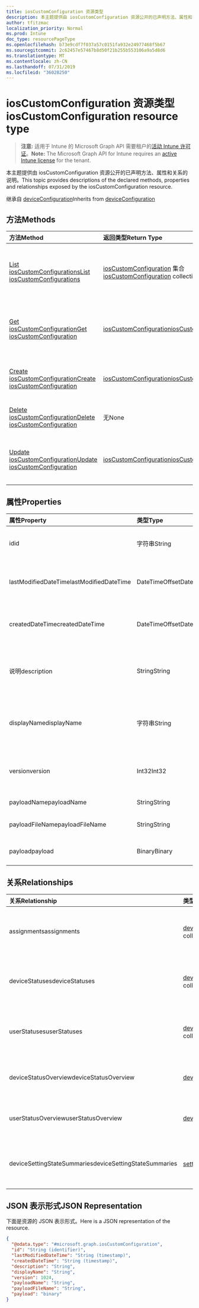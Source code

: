 ```yaml
---
title: iosCustomConfiguration 资源类型
description: 本主题提供由 iosCustomConfiguration 资源公开的已声明方法、属性和关系的说明。
author: tfitzmac
localization_priority: Normal
ms.prod: Intune
doc_type: resourcePageType
ms.openlocfilehash: b73e9cdf7f037a57c0151fa932e24977468f5b67
ms.sourcegitcommit: 2c62457e57467b8d50f21b255b553106a9a5d8d6
ms.translationtype: MT
ms.contentlocale: zh-CN
ms.lasthandoff: 07/31/2019
ms.locfileid: "36028250"
---
```

# <a name="ioscustomconfiguration-resource-type"></a><span data-ttu-id="9736e-103">iosCustomConfiguration 资源类型</span><span class="sxs-lookup"><span data-stu-id="9736e-103">iosCustomConfiguration resource type</span></span>

> <span data-ttu-id="9736e-104">**注意:** 适用于 Intune 的 Microsoft Graph API 需要租户的[活动 Intune 许可证](https://go.microsoft.com/fwlink/?linkid=839381)。</span><span class="sxs-lookup"><span data-stu-id="9736e-104">**Note:** The Microsoft Graph API for Intune requires an [active Intune license](https://go.microsoft.com/fwlink/?linkid=839381) for the tenant.</span></span>

<span data-ttu-id="9736e-105">本主题提供由 iosCustomConfiguration 资源公开的已声明方法、属性和关系的说明。</span><span class="sxs-lookup"><span data-stu-id="9736e-105">This topic provides descriptions of the declared methods, properties and relationships exposed by the iosCustomConfiguration resource.</span></span>


<span data-ttu-id="9736e-106">继承自 [deviceConfiguration](../resources/intune-deviceconfig-deviceconfiguration.md)</span><span class="sxs-lookup"><span data-stu-id="9736e-106">Inherits from [deviceConfiguration](../resources/intune-deviceconfig-deviceconfiguration.md)</span></span>

## <a name="methods"></a><span data-ttu-id="9736e-107">方法</span><span class="sxs-lookup"><span data-stu-id="9736e-107">Methods</span></span>
|<span data-ttu-id="9736e-108">方法</span><span class="sxs-lookup"><span data-stu-id="9736e-108">Method</span></span>|<span data-ttu-id="9736e-109">返回类型</span><span class="sxs-lookup"><span data-stu-id="9736e-109">Return Type</span></span>|<span data-ttu-id="9736e-110">说明</span><span class="sxs-lookup"><span data-stu-id="9736e-110">Description</span></span>|
|:---|:---|:---|
|[<span data-ttu-id="9736e-111">List iosCustomConfigurations</span><span class="sxs-lookup"><span data-stu-id="9736e-111">List iosCustomConfigurations</span></span>](../api/intune-deviceconfig-ioscustomconfiguration-list.md)|<span data-ttu-id="9736e-112">[iosCustomConfiguration](../resources/intune-deviceconfig-ioscustomconfiguration.md) 集合</span><span class="sxs-lookup"><span data-stu-id="9736e-112">[iosCustomConfiguration](../resources/intune-deviceconfig-ioscustomconfiguration.md) collection</span></span>|<span data-ttu-id="9736e-113">列出 [iosCustomConfiguration](../resources/intune-deviceconfig-ioscustomconfiguration.md) 对象的属性和关系。</span><span class="sxs-lookup"><span data-stu-id="9736e-113">List properties and relationships of the [iosCustomConfiguration](../resources/intune-deviceconfig-ioscustomconfiguration.md) objects.</span></span>|
|[<span data-ttu-id="9736e-114">Get iosCustomConfiguration</span><span class="sxs-lookup"><span data-stu-id="9736e-114">Get iosCustomConfiguration</span></span>](../api/intune-deviceconfig-ioscustomconfiguration-get.md)|[<span data-ttu-id="9736e-115">iosCustomConfiguration</span><span class="sxs-lookup"><span data-stu-id="9736e-115">iosCustomConfiguration</span></span>](../resources/intune-deviceconfig-ioscustomconfiguration.md)|<span data-ttu-id="9736e-116">读取 [iosCustomConfiguration](../resources/intune-deviceconfig-ioscustomconfiguration.md) 对象的属性和关系。</span><span class="sxs-lookup"><span data-stu-id="9736e-116">Read properties and relationships of the [iosCustomConfiguration](../resources/intune-deviceconfig-ioscustomconfiguration.md) object.</span></span>|
|[<span data-ttu-id="9736e-117">Create iosCustomConfiguration</span><span class="sxs-lookup"><span data-stu-id="9736e-117">Create iosCustomConfiguration</span></span>](../api/intune-deviceconfig-ioscustomconfiguration-create.md)|[<span data-ttu-id="9736e-118">iosCustomConfiguration</span><span class="sxs-lookup"><span data-stu-id="9736e-118">iosCustomConfiguration</span></span>](../resources/intune-deviceconfig-ioscustomconfiguration.md)|<span data-ttu-id="9736e-119">创建新的 [iosCustomConfiguration](../resources/intune-deviceconfig-ioscustomconfiguration.md) 对象。</span><span class="sxs-lookup"><span data-stu-id="9736e-119">Create a new [iosCustomConfiguration](../resources/intune-deviceconfig-ioscustomconfiguration.md) object.</span></span>|
|[<span data-ttu-id="9736e-120">Delete iosCustomConfiguration</span><span class="sxs-lookup"><span data-stu-id="9736e-120">Delete iosCustomConfiguration</span></span>](../api/intune-deviceconfig-ioscustomconfiguration-delete.md)|<span data-ttu-id="9736e-121">无</span><span class="sxs-lookup"><span data-stu-id="9736e-121">None</span></span>|<span data-ttu-id="9736e-122">删除 [iosCustomConfiguration](../resources/intune-deviceconfig-ioscustomconfiguration.md)。</span><span class="sxs-lookup"><span data-stu-id="9736e-122">Deletes a [iosCustomConfiguration](../resources/intune-deviceconfig-ioscustomconfiguration.md).</span></span>|
|[<span data-ttu-id="9736e-123">Update iosCustomConfiguration</span><span class="sxs-lookup"><span data-stu-id="9736e-123">Update iosCustomConfiguration</span></span>](../api/intune-deviceconfig-ioscustomconfiguration-update.md)|[<span data-ttu-id="9736e-124">iosCustomConfiguration</span><span class="sxs-lookup"><span data-stu-id="9736e-124">iosCustomConfiguration</span></span>](../resources/intune-deviceconfig-ioscustomconfiguration.md)|<span data-ttu-id="9736e-125">更新 [iosCustomConfiguration](../resources/intune-deviceconfig-ioscustomconfiguration.md) 对象的属性。</span><span class="sxs-lookup"><span data-stu-id="9736e-125">Update the properties of a [iosCustomConfiguration](../resources/intune-deviceconfig-ioscustomconfiguration.md) object.</span></span>|

## <a name="properties"></a><span data-ttu-id="9736e-126">属性</span><span class="sxs-lookup"><span data-stu-id="9736e-126">Properties</span></span>
|<span data-ttu-id="9736e-127">属性</span><span class="sxs-lookup"><span data-stu-id="9736e-127">Property</span></span>|<span data-ttu-id="9736e-128">类型</span><span class="sxs-lookup"><span data-stu-id="9736e-128">Type</span></span>|<span data-ttu-id="9736e-129">说明</span><span class="sxs-lookup"><span data-stu-id="9736e-129">Description</span></span>|
|:---|:---|:---|
|<span data-ttu-id="9736e-130">id</span><span class="sxs-lookup"><span data-stu-id="9736e-130">id</span></span>|<span data-ttu-id="9736e-131">字符串</span><span class="sxs-lookup"><span data-stu-id="9736e-131">String</span></span>|<span data-ttu-id="9736e-132">实体的键。</span><span class="sxs-lookup"><span data-stu-id="9736e-132">Key of the entity.</span></span> <span data-ttu-id="9736e-133">继承自 [deviceConfiguration](../resources/intune-deviceconfig-deviceconfiguration.md)</span><span class="sxs-lookup"><span data-stu-id="9736e-133">Inherited from [deviceConfiguration](../resources/intune-deviceconfig-deviceconfiguration.md)</span></span>|
|<span data-ttu-id="9736e-134">lastModifiedDateTime</span><span class="sxs-lookup"><span data-stu-id="9736e-134">lastModifiedDateTime</span></span>|<span data-ttu-id="9736e-135">DateTimeOffset</span><span class="sxs-lookup"><span data-stu-id="9736e-135">DateTimeOffset</span></span>|<span data-ttu-id="9736e-136">上次修改对象的日期/时间。</span><span class="sxs-lookup"><span data-stu-id="9736e-136">DateTime the object was last modified.</span></span> <span data-ttu-id="9736e-137">继承自 [deviceConfiguration](../resources/intune-deviceconfig-deviceconfiguration.md)</span><span class="sxs-lookup"><span data-stu-id="9736e-137">Inherited from [deviceConfiguration](../resources/intune-deviceconfig-deviceconfiguration.md)</span></span>|
|<span data-ttu-id="9736e-138">createdDateTime</span><span class="sxs-lookup"><span data-stu-id="9736e-138">createdDateTime</span></span>|<span data-ttu-id="9736e-139">DateTimeOffset</span><span class="sxs-lookup"><span data-stu-id="9736e-139">DateTimeOffset</span></span>|<span data-ttu-id="9736e-140">创建对象的日期/时间。</span><span class="sxs-lookup"><span data-stu-id="9736e-140">DateTime the object was created.</span></span> <span data-ttu-id="9736e-141">继承自 [deviceConfiguration](../resources/intune-deviceconfig-deviceconfiguration.md)</span><span class="sxs-lookup"><span data-stu-id="9736e-141">Inherited from [deviceConfiguration](../resources/intune-deviceconfig-deviceconfiguration.md)</span></span>|
|<span data-ttu-id="9736e-142">说明</span><span class="sxs-lookup"><span data-stu-id="9736e-142">description</span></span>|<span data-ttu-id="9736e-143">String</span><span class="sxs-lookup"><span data-stu-id="9736e-143">String</span></span>|<span data-ttu-id="9736e-144">管理员提供的设备配置的说明。</span><span class="sxs-lookup"><span data-stu-id="9736e-144">Admin provided description of the Device Configuration.</span></span> <span data-ttu-id="9736e-145">继承自 [deviceConfiguration](../resources/intune-deviceconfig-deviceconfiguration.md)</span><span class="sxs-lookup"><span data-stu-id="9736e-145">Inherited from [deviceConfiguration](../resources/intune-deviceconfig-deviceconfiguration.md)</span></span>|
|<span data-ttu-id="9736e-146">displayName</span><span class="sxs-lookup"><span data-stu-id="9736e-146">displayName</span></span>|<span data-ttu-id="9736e-147">字符串</span><span class="sxs-lookup"><span data-stu-id="9736e-147">String</span></span>|<span data-ttu-id="9736e-148">管理员提供的设备配置的名称。</span><span class="sxs-lookup"><span data-stu-id="9736e-148">Admin provided name of the device configuration.</span></span> <span data-ttu-id="9736e-149">继承自 [deviceConfiguration](../resources/intune-deviceconfig-deviceconfiguration.md)</span><span class="sxs-lookup"><span data-stu-id="9736e-149">Inherited from [deviceConfiguration](../resources/intune-deviceconfig-deviceconfiguration.md)</span></span>|
|<span data-ttu-id="9736e-150">version</span><span class="sxs-lookup"><span data-stu-id="9736e-150">version</span></span>|<span data-ttu-id="9736e-151">Int32</span><span class="sxs-lookup"><span data-stu-id="9736e-151">Int32</span></span>|<span data-ttu-id="9736e-152">设备配置的版本。</span><span class="sxs-lookup"><span data-stu-id="9736e-152">Version of the device configuration.</span></span> <span data-ttu-id="9736e-153">继承自 [deviceConfiguration](../resources/intune-deviceconfig-deviceconfiguration.md)</span><span class="sxs-lookup"><span data-stu-id="9736e-153">Inherited from [deviceConfiguration](../resources/intune-deviceconfig-deviceconfiguration.md)</span></span>|
|<span data-ttu-id="9736e-154">payloadName</span><span class="sxs-lookup"><span data-stu-id="9736e-154">payloadName</span></span>|<span data-ttu-id="9736e-155">String</span><span class="sxs-lookup"><span data-stu-id="9736e-155">String</span></span>|<span data-ttu-id="9736e-156">向用户显示的名称。</span><span class="sxs-lookup"><span data-stu-id="9736e-156">Name that is displayed to the user.</span></span>|
|<span data-ttu-id="9736e-157">payloadFileName</span><span class="sxs-lookup"><span data-stu-id="9736e-157">payloadFileName</span></span>|<span data-ttu-id="9736e-158">String</span><span class="sxs-lookup"><span data-stu-id="9736e-158">String</span></span>|<span data-ttu-id="9736e-159">有效负载文件名 (\*.mobileconfig</span><span class="sxs-lookup"><span data-stu-id="9736e-159">Payload file name (\*.mobileconfig</span></span> | <span data-ttu-id="9736e-160">\*.xml)。</span><span class="sxs-lookup"><span data-stu-id="9736e-160">\*.xml).</span></span>|
|<span data-ttu-id="9736e-161">payload</span><span class="sxs-lookup"><span data-stu-id="9736e-161">payload</span></span>|<span data-ttu-id="9736e-162">Binary</span><span class="sxs-lookup"><span data-stu-id="9736e-162">Binary</span></span>|<span data-ttu-id="9736e-163">有效负载。</span><span class="sxs-lookup"><span data-stu-id="9736e-163">Payload.</span></span> <span data-ttu-id="9736e-164">（UTF8 编码的字节数组）</span><span class="sxs-lookup"><span data-stu-id="9736e-164">(UTF8 encoded byte array)</span></span>|

## <a name="relationships"></a><span data-ttu-id="9736e-165">关系</span><span class="sxs-lookup"><span data-stu-id="9736e-165">Relationships</span></span>
|<span data-ttu-id="9736e-166">关系</span><span class="sxs-lookup"><span data-stu-id="9736e-166">Relationship</span></span>|<span data-ttu-id="9736e-167">类型</span><span class="sxs-lookup"><span data-stu-id="9736e-167">Type</span></span>|<span data-ttu-id="9736e-168">说明</span><span class="sxs-lookup"><span data-stu-id="9736e-168">Description</span></span>|
|:---|:---|:---|
|<span data-ttu-id="9736e-169">assignments</span><span class="sxs-lookup"><span data-stu-id="9736e-169">assignments</span></span>|<span data-ttu-id="9736e-170">[deviceConfigurationAssignment](../resources/intune-deviceconfig-deviceconfigurationassignment.md) 集合</span><span class="sxs-lookup"><span data-stu-id="9736e-170">[deviceConfigurationAssignment](../resources/intune-deviceconfig-deviceconfigurationassignment.md) collection</span></span>|<span data-ttu-id="9736e-171">设备配置文件的分配列表。</span><span class="sxs-lookup"><span data-stu-id="9736e-171">The list of assignments for the device configuration profile.</span></span> <span data-ttu-id="9736e-172">继承自 [deviceConfiguration](../resources/intune-deviceconfig-deviceconfiguration.md)</span><span class="sxs-lookup"><span data-stu-id="9736e-172">Inherited from [deviceConfiguration](../resources/intune-deviceconfig-deviceconfiguration.md)</span></span>|
|<span data-ttu-id="9736e-173">deviceStatuses</span><span class="sxs-lookup"><span data-stu-id="9736e-173">deviceStatuses</span></span>|<span data-ttu-id="9736e-174">[deviceConfigurationDeviceStatus](../resources/intune-deviceconfig-deviceconfigurationdevicestatus.md) 集合</span><span class="sxs-lookup"><span data-stu-id="9736e-174">[deviceConfigurationDeviceStatus](../resources/intune-deviceconfig-deviceconfigurationdevicestatus.md) collection</span></span>|<span data-ttu-id="9736e-175">按设备的设备配置安装状态。</span><span class="sxs-lookup"><span data-stu-id="9736e-175">Device configuration installation status by device.</span></span> <span data-ttu-id="9736e-176">继承自 [deviceConfiguration](../resources/intune-deviceconfig-deviceconfiguration.md)</span><span class="sxs-lookup"><span data-stu-id="9736e-176">Inherited from [deviceConfiguration](../resources/intune-deviceconfig-deviceconfiguration.md)</span></span>|
|<span data-ttu-id="9736e-177">userStatuses</span><span class="sxs-lookup"><span data-stu-id="9736e-177">userStatuses</span></span>|<span data-ttu-id="9736e-178">[deviceConfigurationUserStatus](../resources/intune-deviceconfig-deviceconfigurationuserstatus.md) 集合</span><span class="sxs-lookup"><span data-stu-id="9736e-178">[deviceConfigurationUserStatus](../resources/intune-deviceconfig-deviceconfigurationuserstatus.md) collection</span></span>|<span data-ttu-id="9736e-179">按用户的设备配置安装状态。</span><span class="sxs-lookup"><span data-stu-id="9736e-179">Device configuration installation status by user.</span></span> <span data-ttu-id="9736e-180">继承自 [deviceConfiguration](../resources/intune-deviceconfig-deviceconfiguration.md)</span><span class="sxs-lookup"><span data-stu-id="9736e-180">Inherited from [deviceConfiguration](../resources/intune-deviceconfig-deviceconfiguration.md)</span></span>|
|<span data-ttu-id="9736e-181">deviceStatusOverview</span><span class="sxs-lookup"><span data-stu-id="9736e-181">deviceStatusOverview</span></span>|[<span data-ttu-id="9736e-182">deviceConfigurationDeviceOverview</span><span class="sxs-lookup"><span data-stu-id="9736e-182">deviceConfigurationDeviceOverview</span></span>](../resources/intune-deviceconfig-deviceconfigurationdeviceoverview.md)|<span data-ttu-id="9736e-183">设备配置设备状态概述 继承自 [deviceConfiguration](../resources/intune-deviceconfig-deviceconfiguration.md)</span><span class="sxs-lookup"><span data-stu-id="9736e-183">Device Configuration devices status overview Inherited from [deviceConfiguration](../resources/intune-deviceconfig-deviceconfiguration.md)</span></span>|
|<span data-ttu-id="9736e-184">userStatusOverview</span><span class="sxs-lookup"><span data-stu-id="9736e-184">userStatusOverview</span></span>|[<span data-ttu-id="9736e-185">deviceConfigurationUserOverview</span><span class="sxs-lookup"><span data-stu-id="9736e-185">deviceConfigurationUserOverview</span></span>](../resources/intune-deviceconfig-deviceconfigurationuseroverview.md)|<span data-ttu-id="9736e-186">设备配置用户状态概述 继承自 [deviceConfiguration](../resources/intune-deviceconfig-deviceconfiguration.md)</span><span class="sxs-lookup"><span data-stu-id="9736e-186">Device Configuration users status overview Inherited from [deviceConfiguration](../resources/intune-deviceconfig-deviceconfiguration.md)</span></span>|
|<span data-ttu-id="9736e-187">deviceSettingStateSummaries</span><span class="sxs-lookup"><span data-stu-id="9736e-187">deviceSettingStateSummaries</span></span>|<span data-ttu-id="9736e-188">[settingStateDeviceSummary](../resources/intune-deviceconfig-settingstatedevicesummary.md) 集合</span><span class="sxs-lookup"><span data-stu-id="9736e-188">[settingStateDeviceSummary](../resources/intune-deviceconfig-settingstatedevicesummary.md) collection</span></span>|<span data-ttu-id="9736e-189">设备配置设置状态设备摘要 继承自 [deviceConfiguration](../resources/intune-deviceconfig-deviceconfiguration.md)</span><span class="sxs-lookup"><span data-stu-id="9736e-189">Device Configuration Setting State Device Summary Inherited from [deviceConfiguration](../resources/intune-deviceconfig-deviceconfiguration.md)</span></span>|

## <a name="json-representation"></a><span data-ttu-id="9736e-190">JSON 表示形式</span><span class="sxs-lookup"><span data-stu-id="9736e-190">JSON Representation</span></span>
<span data-ttu-id="9736e-191">下面是资源的 JSON 表示形式。</span><span class="sxs-lookup"><span data-stu-id="9736e-191">Here is a JSON representation of the resource.</span></span>
<!-- {
  "blockType": "resource",
  "keyProperty": "id",
  "@odata.type": "microsoft.graph.iosCustomConfiguration"
}
-->
``` json
{
  "@odata.type": "#microsoft.graph.iosCustomConfiguration",
  "id": "String (identifier)",
  "lastModifiedDateTime": "String (timestamp)",
  "createdDateTime": "String (timestamp)",
  "description": "String",
  "displayName": "String",
  "version": 1024,
  "payloadName": "String",
  "payloadFileName": "String",
  "payload": "binary"
}
```



